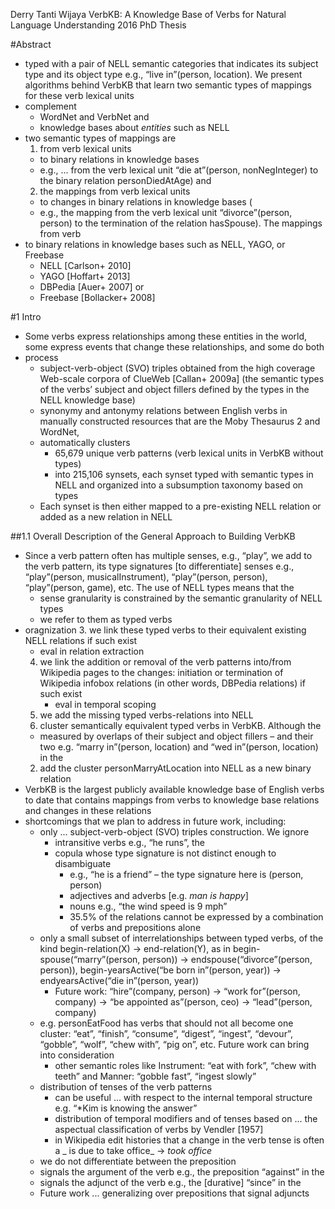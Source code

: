 Derry Tanti Wijaya
VerbKB: A Knowledge Base of Verbs for Natural Language Understanding
2016 PhD Thesis

#Abstract

* typed with a pair of NELL semantic categories
  that indicates its subject type and its object type
  e.g., “live in”(person, location).  We present algorithms behind VerbKB that
  learn two semantic types of mappings for these verb lexical units
* complement
  * WordNet and VerbNet and
  * knowledge bases about _entities_ such as NELL
* two semantic types of mappings are
  1. from verb lexical units
    * to binary relations in knowledge bases
    * e.g., ... from the verb lexical unit “die at”(person, nonNegInteger)
      to the binary relation personDiedAtAge) and
  2. the mappings from verb lexical units
    * to changes in binary relations in knowledge bases (
    * e.g., the mapping from the verb lexical unit “divorce”(person, person)
      to the termination of the relation hasSpouse).  The mappings from verb
* to binary relations in knowledge bases such as NELL, YAGO, or Freebase
  * NELL [Carlson+ 2010]
  * YAGO [Hoffart+ 2013]
  * DBPedia [Auer+ 2007] or
  * Freebase [Bollacker+ 2008]

#1 Intro

* Some verbs express relationships among these entities in the world, some
  express events that change these relationships, and some do both
* process
  * subject-verb-object (SVO) triples obtained from the high coverage Web-scale
    corpora of ClueWeb [Callan+ 2009a] (the semantic types of the verbs’
    subject and object fillers defined by the types in the NELL knowledge base)
  * synonymy and antonymy relations between English verbs in manually
    constructed resources that are the Moby Thesaurus 2 and WordNet,
  * automatically clusters
    * 65,679 unique verb patterns (verb lexical units in VerbKB without types)
    * into 215,106 synsets, each synset typed with semantic types in NELL and
      organized into a subsumption taxonomy based on types
  * Each synset is then either mapped to a pre-existing NELL relation or added
    as a new relation in NELL

##1.1 Overall Description of the General Approach to Building VerbKB

* Since a verb pattern often has multiple senses, e.g., “play”, we add to the
  verb pattern, its type signatures [to differentiate] senses e.g.,
  “play”(person, musicalInstrument),
  “play”(person, person),
  “play”(person, game), etc. The use of NELL types means that the
  * sense granularity is constrained by the semantic granularity of NELL types
  * we refer to them as typed verbs
* oragnization
  3. we link these typed verbs to their equivalent existing NELL relations if
     such exist
     * eval in relation extraction
  4. we link the addition or removal of the verb patterns into/from Wikipedia
      pages to the changes: initiation or termination of Wikipedia infobox
      relations (in other words, DBPedia relations) if such exist
      * eval in temporal scoping
  5. we add the missing typed verbs-relations into NELL
   1. cluster semantically equivalent typed verbs in VerbKB. Although the
     * measured by overlaps of their subject and object fillers – and their two
       e.g. “marry in”(person, location) and “wed in”(person, location) in the
   2. add the cluster personMarryAtLocation into NELL as a new binary relation
* VerbKB is the largest publicly available knowledge base of English verbs to
  date that contains mappings from verbs to knowledge base relations and
  changes in these relations
* shortcomings that we plan to address in future work, including:
  * only ... subject-verb-object (SVO) triples construction. We ignore
    * intransitive verbs e.g., “he runs”, the
    * copula whose type signature is not distinct enough to disambiguate
      * e.g., “he is a friend” – the type signature here is (person, person)
      * adjectives and adverbs [e.g. _man is happy_]
      * nouns e.g., “the wind speed is 9 mph”
      * 35.5% of the relations cannot be expressed by a combination of verbs
        and prepositions alone
  * only a small subset of interrelationships between typed verbs, of the kind
    begin-relation(X) → end-relation(Y), as in begin-spouse(“marry”(person,
    person)) → endspouse(“divorce”(person, person)), begin-yearsActive(“be
    born in”(person, year)) → endyearsActive(“die in”(person, year))
    * Future work: “hire”(company, person) → “work for”(person, company) → “be
      appointed as”(person, ceo) → “lead”(person, company)
  * e.g. personEatFood has verbs that should not all become one cluster:
    “eat”, “finish”, “consume”, “digest”, “ingest”, “devour”, “gobble”, “wolf”,
    “chew with”, “pig on”, etc.  Future work can bring into consideration
    * other semantic roles like Instrument: “eat with fork”, “chew with teeth”
      and Manner: “gobble fast”, “ingest slowly”
  * distribution of tenses of the verb patterns
    * can be useful ... with respect to the internal temporal structure
      e.g. “*Kim is knowing the answer”
    * distribution of temporal modifiers and of tenses
    based on ... the aspectual classification of verbs by Vendler [1957]
    * in Wikipedia edit histories that a change in the verb tense is often a
      _ is due to take office_ -> _took office_
  *  we do not differentiate between the preposition
    * signals the argument of the verb e.g., the preposition “against” in the
    * signals the adjunct of the verb e.g., the [durative] “since” in the
    * Future work ... generalizing over prepositions that signal adjuncts
